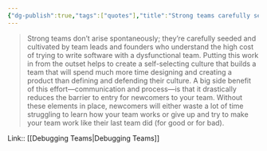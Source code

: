 ```yaml
---
{"dg-publish":true,"tags":["quotes"],"title":"Strong teams carefully seeded by team leads and founders","date":"2022-08-29T21:44:34+03:00","modified_at":"2022-09-12T20:42:44+03:00","permalink":"/quotes/202208292144/","dgHomeLink":false,"dgPassFrontmatter":true}
---
```



> Strong teams don’t arise spontaneously; they’re carefully seeded and cultivated by team leads and founders who understand the high cost of trying to write software with a dysfunctional team. Putting this work in from the outset helps to create a self-selecting culture that builds a team that will spend much more time designing and creating a product than defining and defending their culture. A big side benefit of this effort—communication and process—is that it drastically reduces the barrier to entry for newcomers to your team. Without these elements in place, newcomers will either waste a lot of time struggling to learn how your team works or give up and try to make your team work like their last team did (for good or for bad).

Link:: [[Debugging Teams|Debugging Teams]]
